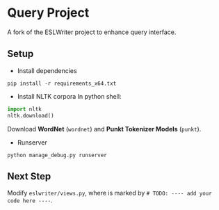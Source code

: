 # Query Project
A fork of the ESLWriter project to enhance query interface.

## Setup
* Install dependencies
```shell
pip install -r requirements_x64.txt
```
* Install NLTK corpora
In python shell:
```python
import nltk
nltk.download()
```
Download **WordNet** (`wordnet`) and **Punkt Tokenizer Models** (`punkt`).
* Runserver
```shell
python manage_debug.py runserver
```

## Next Step
Modify `eslwriter/views.py`, where is marked by `# TODO: ---- add your code here ----`.
